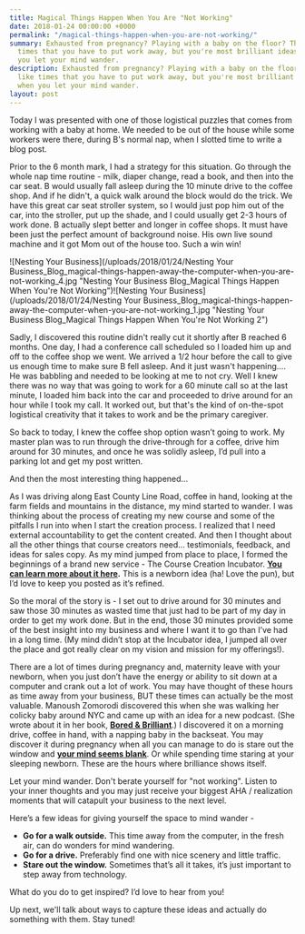 ```yaml
---
title: Magical Things Happen When You Are "Not Working"
date: 2018-01-24 00:00:00 +0000
permalink: "/magical-things-happen-when-you-are-not-working/"
summary: Exhausted from pregnancy? Playing with a baby on the floor? These seem like
  times that you have to put work away, but you're most brilliant ideas can come when
  you let your mind wander.
description: Exhausted from pregnancy? Playing with a baby on the floor? These seem
  like times that you have to put work away, but you're most brilliant ideas can come
  when you let your mind wander.
layout: post
---
```

Today I was presented with one of those logistical puzzles that comes from working with a baby at home. We needed to be out of the house while some workers were there, during B's normal nap, when I slotted time to write a blog post.

Prior to the 6 month mark, I had a strategy for this situation. Go through the whole nap time routine - milk, diaper change, read a book, and then into the car seat. B would usually fall asleep during the 10 minute drive to the coffee shop. And if he didn't, a quick walk around the block would do the trick. We have this great car seat stroller system, so I would just pop him out of the car, into the stroller, put up the shade, and I could usually get 2-3 hours of work done. B actually slept better and longer in coffee shops. It must have been just the perfect amount of background noise. His own live sound machine and it got Mom out of the house too. Such a win win!

![Nesting Your Business](/uploads/2018/01/24/Nesting Your Business_Blog_magical-things-happen-away-the-computer-when-you-are-not-working_4.jpg "Nesting Your Business Blog_Magical Things Happen When You're Not Working")![Nesting Your Business](/uploads/2018/01/24/Nesting Your Business_Blog_magical-things-happen-away-the-computer-when-you-are-not-working_1.jpg "Nesting Your Business Blog_Magical Things Happen When You're Not Working 2")

Sadly, I discovered this routine didn't really cut it shortly after B reached 6 months. One day, I had a conference call scheduled so I loaded him up and off to the coffee shop we went. We arrived a 1/2 hour before the call to give us enough time to make sure B fell asleep. And it just wasn't happening…. He was babbling and needed to be looking at me to not cry. Well I knew there was no way that was going to work for a 60 minute call so at the last minute, I loaded him back into the car and proceeded to drive around for an hour while I took my call. It worked out, but that's the kind of on-the-spot logistical creativity that it takes to work and be the primary caregiver.

So back to today, I knew the coffee shop option wasn’t going to work. My master plan was to run through the drive-through for a coffee, drive him around for 30 minutes, and once he was solidly asleep, I’d pull into a parking lot and get my post written.

And then the most interesting thing happened...

As I was driving along East County Line Road, coffee in hand, looking at the farm fields and mountains in the distance, my mind started to wander. I was thinking about the process of creating my new course and some of the pitfalls I run into when I start the creation process. I realized that I need external accountability to get the content created. And then I thought about all the other things that course creators need... testimonials, feedback, and ideas for sales copy. As my mind jumped from place to place, I formed the beginnings of a brand new service - The Course Creation Incubator. [**You can learn more about it here**](https://go.nestingyourbusiness.com/course_creation_incubator_interest "Nesting Your Business Course Creation Incubator")**.** This is a newborn idea (ha! Love the pun), but I’d love to keep you posted as it’s refined.

So the moral of the story is - I set out to drive around for 30 minutes and saw those 30 minutes as wasted time that just had to be part of my day in order to get my work done. But in the end, those 30 minutes provided some of the best insight into my business and where I want it to go than I’ve had in a long time. (My mind didn’t stop at the Incubator idea, I jumped all over the place and got really clear on my vision and mission for my offerings!).

There are a lot of times during pregnancy and, maternity leave with your newborn, when you just don’t have the energy or ability to sit down at a computer and crank out a lot of work. You may have thought of these hours as time away from your business, BUT these times can actually be the most valuable. Manoush Zomorodi discovered this when she was walking her colicky baby around NYC and came up with an idea for a new podcast. (She wrote about it in her book, [**Bored & Brilliant**](http://amzn.to/2DvCy6a "Nesting Your Business_Bored & Brilliant Book Recommendation").) I discovered it on a morning drive, coffee in hand, with a napping baby in the backseat. You may discover it during pregnancy when all you can manage to do is stare out the window and [**your mind seems blank**](http://nestingyourbusiness.com/my-baby-ate-my-creativity/ "Nesting Your Business_My Baby Ate My Creativity"). Or while spending time staring at your sleeping newborn. These are the hours where brilliance shows itself.

Let your mind wander. Don't berate yourself for "not working". Listen to your inner thoughts and you may just receive your biggest AHA / realization moments that will catapult your business to the next level.

Here’s a few ideas for giving yourself the space to mind wander -

* **Go for a walk outside.** This time away from the computer, in the fresh air, can do wonders for mind wandering.
* **Go for a drive.** Preferably find one with nice scenery and little traffic.
* **Stare out the window.** Sometimes that’s all it takes, it’s just important to step away from technology.

What do you do to get inspired? I’d love to hear from you!

Up next, we'll talk about ways to capture these ideas and actually do something with them. Stay tuned!